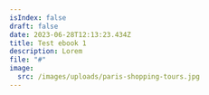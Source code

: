 ```yaml
---
isIndex: false
draft: false
date: 2023-06-28T12:13:23.434Z
title: Test ebook 1
description: Lorem
file: "#"
image:
  src: /images/uploads/paris-shopping-tours.jpg
---
```

